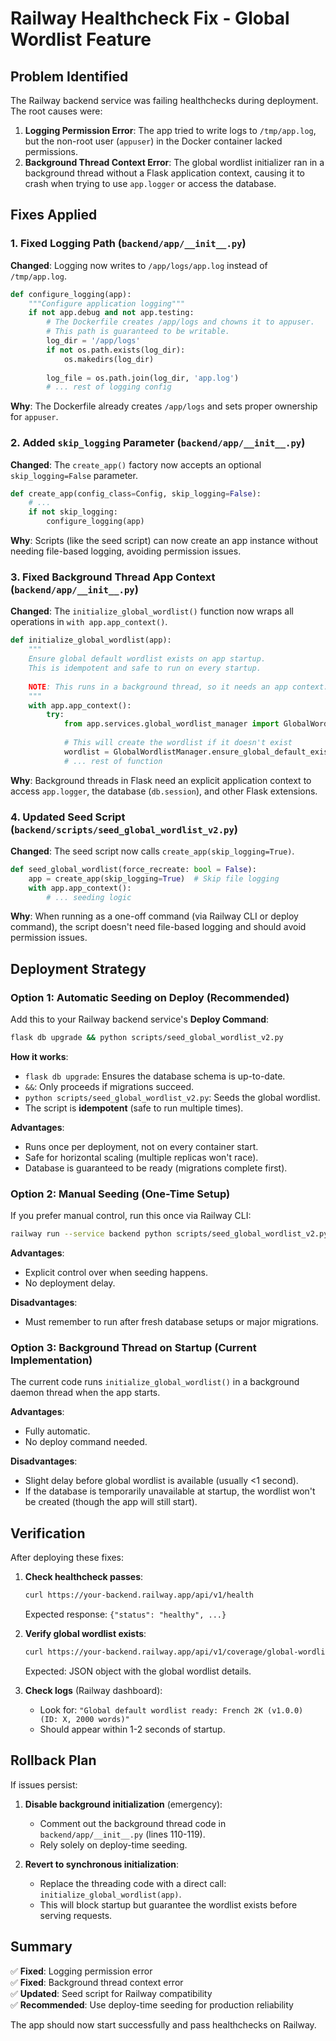# Railway Healthcheck Fix - Global Wordlist Feature

## Problem Identified

The Railway backend service was failing healthchecks during deployment. The root causes were:

1. **Logging Permission Error**: The app tried to write logs to `/tmp/app.log`, but the non-root user (`appuser`) in the Docker container lacked permissions.
2. **Background Thread Context Error**: The global wordlist initializer ran in a background thread without a Flask application context, causing it to crash when trying to use `app.logger` or access the database.

## Fixes Applied

### 1. Fixed Logging Path (`backend/app/__init__.py`)

**Changed**: Logging now writes to `/app/logs/app.log` instead of `/tmp/app.log`.

```python
def configure_logging(app):
    """Configure application logging"""
    if not app.debug and not app.testing:
        # The Dockerfile creates /app/logs and chowns it to appuser.
        # This path is guaranteed to be writable.
        log_dir = '/app/logs'
        if not os.path.exists(log_dir):
            os.makedirs(log_dir)
        
        log_file = os.path.join(log_dir, 'app.log')
        # ... rest of logging config
```

**Why**: The Dockerfile already creates `/app/logs` and sets proper ownership for `appuser`.

### 2. Added `skip_logging` Parameter (`backend/app/__init__.py`)

**Changed**: The `create_app()` factory now accepts an optional `skip_logging=False` parameter.

```python
def create_app(config_class=Config, skip_logging=False):
    # ...
    if not skip_logging:
        configure_logging(app)
```

**Why**: Scripts (like the seed script) can now create an app instance without needing file-based logging, avoiding permission issues.

### 3. Fixed Background Thread App Context (`backend/app/__init__.py`)

**Changed**: The `initialize_global_wordlist()` function now wraps all operations in `with app.app_context()`.

```python
def initialize_global_wordlist(app):
    """
    Ensure global default wordlist exists on app startup.
    This is idempotent and safe to run on every startup.
    
    NOTE: This runs in a background thread, so it needs an app context.
    """
    with app.app_context():
        try:
            from app.services.global_wordlist_manager import GlobalWordlistManager
            
            # This will create the wordlist if it doesn't exist
            wordlist = GlobalWordlistManager.ensure_global_default_exists()
            # ... rest of function
```

**Why**: Background threads in Flask need an explicit application context to access `app.logger`, the database (`db.session`), and other Flask extensions.

### 4. Updated Seed Script (`backend/scripts/seed_global_wordlist_v2.py`)

**Changed**: The seed script now calls `create_app(skip_logging=True)`.

```python
def seed_global_wordlist(force_recreate: bool = False):
    app = create_app(skip_logging=True)  # Skip file logging
    with app.app_context():
        # ... seeding logic
```

**Why**: When running as a one-off command (via Railway CLI or deploy command), the script doesn't need file-based logging and should avoid permission issues.

## Deployment Strategy

### Option 1: Automatic Seeding on Deploy (Recommended)

Add this to your Railway backend service's **Deploy Command**:

```bash
flask db upgrade && python scripts/seed_global_wordlist_v2.py
```

**How it works**:
- `flask db upgrade`: Ensures the database schema is up-to-date.
- `&&`: Only proceeds if migrations succeed.
- `python scripts/seed_global_wordlist_v2.py`: Seeds the global wordlist.
- The script is **idempotent** (safe to run multiple times).

**Advantages**:
- Runs once per deployment, not on every container start.
- Safe for horizontal scaling (multiple replicas won't race).
- Database is guaranteed to be ready (migrations complete first).

### Option 2: Manual Seeding (One-Time Setup)

If you prefer manual control, run this once via Railway CLI:

```bash
railway run --service backend python scripts/seed_global_wordlist_v2.py
```

**Advantages**:
- Explicit control over when seeding happens.
- No deployment delay.

**Disadvantages**:
- Must remember to run after fresh database setups or major migrations.

### Option 3: Background Thread on Startup (Current Implementation)

The current code runs `initialize_global_wordlist()` in a background daemon thread when the app starts.

**Advantages**:
- Fully automatic.
- No deploy command needed.

**Disadvantages**:
- Slight delay before global wordlist is available (usually <1 second).
- If the database is temporarily unavailable at startup, the wordlist won't be created (though the app will still start).

## Verification

After deploying these fixes:

1. **Check healthcheck passes**:
   ```bash
   curl https://your-backend.railway.app/api/v1/health
   ```
   Expected response: `{"status": "healthy", ...}`

2. **Verify global wordlist exists**:
   ```bash
   curl https://your-backend.railway.app/api/v1/coverage/global-wordlist/default
   ```
   Expected: JSON object with the global wordlist details.

3. **Check logs** (Railway dashboard):
   - Look for: `"Global default wordlist ready: French 2K (v1.0.0) (ID: X, 2000 words)"`
   - Should appear within 1-2 seconds of startup.

## Rollback Plan

If issues persist:

1. **Disable background initialization** (emergency):
   - Comment out the background thread code in `backend/app/__init__.py` (lines 110-119).
   - Rely solely on deploy-time seeding.

2. **Revert to synchronous initialization**:
   - Replace the threading code with a direct call: `initialize_global_wordlist(app)`.
   - This will block startup but guarantee the wordlist exists before serving requests.

## Summary

✅ **Fixed**: Logging permission error  
✅ **Fixed**: Background thread context error  
✅ **Updated**: Seed script for Railway compatibility  
✅ **Recommended**: Use deploy-time seeding for production reliability

The app should now start successfully and pass healthchecks on Railway.

